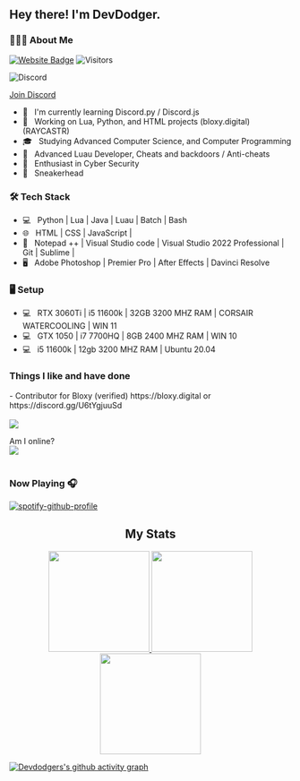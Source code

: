 



<h2> Hey there! I'm DevDodger. 

<h3> 👨🏻‍💻 About Me </h3>

[![Website Badge](https://img.shields.io/badge/-Website-black?style=flat-square&logo=google-chrome&logoColor=white&link=https://devdodger.studio/)](https://devdodger.studio)
<img src="https://komarev.com/ghpvc/?username=devdodger&label=Profile%20Views&color=008042&style=flat&label=Visitors" alt="Visitors"></a>
<br>
  
![Discord](https://cdn.discordapp.com/attachments/959656598421266453/997252996834533457/unknown.png)

</href><a href="https://discord.gg/jc34zFsDTj">Join Discord</a>

- 🔭 &nbsp; I'm currently learning Discord.py / Discord.js
- 🤔 &nbsp; Working on Lua, Python, and HTML projects (bloxy.digital) (RAYCASTR)
- 🎓 &nbsp; Studying Advanced Computer Science, and Computer Programming
- 💼 &nbsp; Advanced Luau Developer, Cheats and backdoors / Anti-cheats
- 🌱 &nbsp; Enthusiast in Cyber Security
- 👟 &nbsp; Sneakerhead 

<h3>🛠 Tech Stack</h3>

- 💻 &nbsp; Python | Lua | Java | Luau | Batch | Bash
- 🌐 &nbsp; HTML | CSS | JavaScript | 
- 🔧 &nbsp; Notepad ++ | Visual Studio code | Visual Studio 2022 Professional | Git | Sublime | 
- 🖥 &nbsp; Adobe Photoshop | Premier Pro | After Effects | Davinci Resolve
  
<h3> 🖥️ Setup</h3>

- 💻 &nbsp; RTX 3060Ti |  i5 11600k | 32GB 3200 MHZ RAM | CORSAIR WATERCOOLING | WIN 11
- 💻 &nbsp; GTX 1050 | i7 7700HQ | 8GB  2400 MHZ RAM | WIN 10
- 💻 &nbsp; i5 11600k | 12gb 3200 MHZ RAM | Ubuntu 20.04

<h3> Things I like and have done </h3>
- Contributor for Bloxy (verified) https://bloxy.digital  or https://discord.gg/U6tYgjuuSd
<br>
<br>

<a href="https://github.com/MushyToast/CyberBlue/graphs/contributors">
  <img src="https://contrib.rocks/image?repo=MushyToast/CyberBlue" />
</a>


 
 Am I online?
 <br>
 <img src="https://discord.c99.nl/widget/theme-2/383735130767753227.png"/>
 <br>
 <br>
 <img scr="https://cdn.discordapp.com/attachments/983842326361297006/1012857899602694174/unknown.png">
 ### Now Playing 🎧

[![spotify-github-profile](https://spotify-github-profile.vercel.app/api/view?uid=the989uc2ymxusqkcrlfxsyzo&cover_image=true&theme=default&bar_color=0062ff&bar_color_cover=false)](https://github.com/kittinan/spotify-github-profile)
<br>
 
<h2 align="center">My Stats</h2>
 <p align="center">
 <a href="https://www.youtube.com/channel/UCX_Coa0KVnjpK7BO2SHbKjw" target="_blank">
  <img height="180em" src="https://github-readme-stats-eight-theta.vercel.app/api?username=DevDodger&show_icons=true&theme=dracula&include_all_commits=false&count_private=true&hide_border=true">
 <img height="180em" src="https://github-readme-stats.vercel.app/api/top-langs/?username=DevDodger&layout=compact&theme=dracula&hide_border=true">
  <img height="180em" src="https://github-readme-streak-stats.herokuapp.com?user=DevDodger&theme=dracula&hide_border=true&date_format=M%20j%5B%2C%20Y%5D">
 </a>
 </p>

[![Devdodgers's github activity graph](https://activity-graph.herokuapp.com/graph?username=devdodger&theme=xcode)](https://git.io/devdodger)
